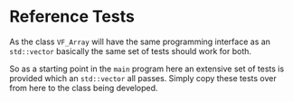 # Reference Tests

As the class `VF_Array` will have the same programming interface as
an `std::vector` basically the same set of tests should work for
both.

So as a starting point in the `main` program here an extensive set
of tests is provided which an `std::vector` all passes. Simply
copy these tests over from here to the class being developed.

